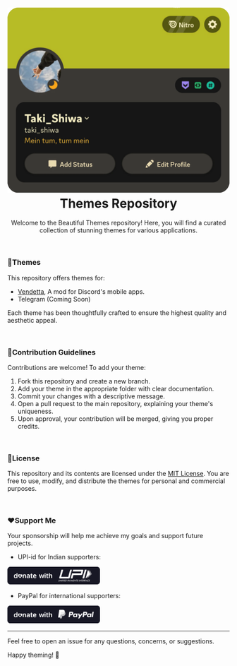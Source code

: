 <h1 align="center">
<img src="https://github.com/TakiShiwa/TestThemes/blob/main/TakiShiwaPfP-01.svg" width="1080" alt="Logo"/><br/>
Themes Repository
</h1>

<p align="center">
Welcome to the Beautiful Themes repository! Here, you will find a curated collection of stunning themes for various applications.
</p>

&nbsp;

### 🎨Themes

This repository offers themes for:

- [Vendetta](https://github.com/vendetta-mod), A mod for Discord's mobile apps.
- Telegram (Coming Soon)

Each theme has been thoughtfully crafted to ensure the highest quality and aesthetic appeal.

&nbsp;


### 🤝Contribution Guidelines

Contributions are welcome! To add your theme:

1. Fork this repository and create a new branch.
2. Add your theme in the appropriate folder with clear documentation.
3. Commit your changes with a descriptive message.
4. Open a pull request to the main repository, explaining your theme's uniqueness.
5. Upon approval, your contribution will be merged, giving you proper credits.

&nbsp;


### 🪪License

This repository and its contents are licensed under the [MIT License](https://github.com/TakiShiwa/Themes/blob/main/LICENSE). You are free to use, modify, and distribute the themes for personal and commercial purposes.

&nbsp;


### ❤️Support Me

Your sponsorship will help me achieve my goals and support future projects.


- UPI-id for Indian supporters:
  
<a href="https://github.com/TakiShiwa/Themes/assets/137756384/02a87419-84ec-4ea8-a910-20f92e19259a"><img src="https://github.com/TakiShiwa/donate-with-upi/blob/main/Button/SVG/UPI-machito-mauve-03.svg" height="40"></a>
    
- PayPal for international supporters:
  
<a href="https://www.paypal.me/TakiShiwa"><img src="https://github.com/TakiShiwa/donate-with-upi/blob/main/PayPal/blue%20copy-machito-01.svg" height="40"></a>
  
---

Feel free to open an issue for any questions, concerns, or suggestions.

Happy theming! 🎨
